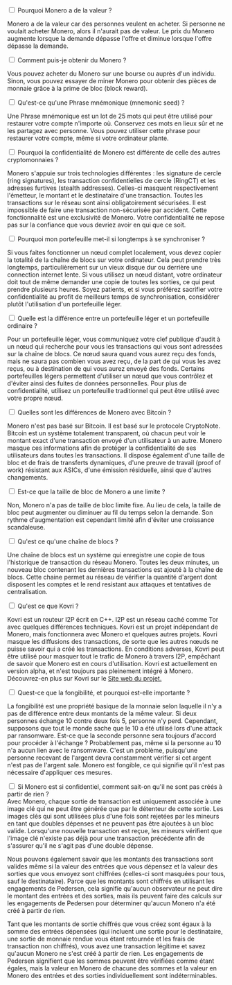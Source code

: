 <div class="tab">
    <input id="tab-one" type="checkbox" name="tabs" class="accordion">
    <label for="tab-one" class="accordion">Pourquoi Monero a de la valeur ?</label>

<div class="tab-content" markdown="1">

Monero a de la valeur car des personnes veulent en acheter. Si personne ne voulait acheter Monero, alors il n'aurait pas de valeur. Le prix du Monero augmente lorsque la demande dépasse l'offre et diminue lorsque l'offre dépasse la demande.

</div>

</div>

<div class="tab">
    <input id="tab-two" type="checkbox" name="tabs" class="accordion">
    <label for="tab-two" class="accordion">Comment puis-je obtenir du Monero ?</label>

<div class="tab-content" markdown="1">

Vous pouvez acheter du Monero sur une bourse ou auprès d'un individu. Sinon, vous pouvez essayer de miner Monero pour obtenir des pièces de monnaie grâce à la prime de bloc (block reward).
</div>

</div>

<div class="tab">
    <input id="tab-three" type="checkbox" name="tabs" class="accordion">
    <label for="tab-three" class="accordion">Qu'est-ce qu'une Phrase mnémonique (mnemonic seed) ?</label>

<div class="tab-content" markdown="1">

Une Phrase mnémonique est un lot de 25 mots qui peut être utilisé pour restaurer votre compte n'importe où. Conservez ces mots en lieux sûr et ne les partagez avec personne. Vous pouvez utiliser cette phrase pour restaurer votre compte, même si votre ordinateur plante.
</div>

</div>

<div class="tab">
    <input id="tab-four" type="checkbox" name="tabs" class="accordion">
    <label for="tab-four" class="accordion">Pourquoi la confidentialité de Monero est différente de celle des autres cryptomonnaies ?</label>

<div class="tab-content" markdown="1">

Monero s'appuie sur trois technologies différentes : les signature de cercle (ring signatures), les transaction confidentielles de cercle (RingCT) et les adresses furtives (stealth addresses). Celles-ci masquent respectivement l'émetteur, le montant et le destinataire d'une transaction. Toutes les transactions sur le réseau sont ainsi obligatoirement sécurisées. Il est impossible de faire une transaction non-sécurisée par accident. Cette fonctionnalité est une exclusivité de Monero. Votre confidentialité ne repose pas sur la confiance que vous devriez avoir en qui que ce soit.
</div>

</div>

<div class="tab">
    <input id="tab-five" type="checkbox" name="tabs" class="accordion">
    <label for="tab-five" class="accordion">Pourquoi mon portefeuille met-il si longtemps à se synchroniser ?</label>

<div class="tab-content" markdown="1">

Si vous faites fonctionner un nœud complet localement, vous devez copier la totalité de la chaîne de blocs sur votre ordinateur. Cela peut prendre très longtemps, particulièrement sur un vieux disque dur ou derrière une connection internet lente. Si vous utilisez un nœud distant, votre ordinateur doit tout de même demander une copie de toutes les sorties, ce qui peut prendre plusieurs heures. Soyez patients, et si vous préférez sacrifier votre confidentialité au profit de meilleurs temps de synchronisation, considérer plutôt l'utilisation d'un portefeuille léger.
</div>

</div>

<div class="tab">
    <input id="tab-six" type="checkbox" name="tabs" class="accordion">
    <label for="tab-six" class="accordion">Quelle est la différence entre un portefeuille léger et un portefeuille ordinaire ?</label>

<div class="tab-content" markdown="1">

Pour un portefeuille léger, vous communiquez votre clef publique d'audit à un nœud qui recherche pour vous les transactions qui vous sont adressées sur la chaîne de blocs. Ce nœud saura quand vous aurez reçu des fonds, mais ne saura pas combien vous avez reçu, de la part de qui vous les avez reçus, ou à destination de qui vous aurez envoyé des fonds. Certains portefeuilles légers permettent d'utiliser un nœud que vous contrôlez et d'éviter ainsi des fuites de données personnelles. Pour plus de confidentialité, utilisez un portefeuille traditionnel qui peut être utilisé avec votre propre nœud.
</div>

</div>

<div class="tab">
    <input id="tab-seven" type="checkbox" name="tabs" class="accordion">
    <label for="tab-seven" class="accordion">Quelles sont les différences de Monero avec Bitcoin ?</label>

<div class="tab-content" markdown="1">

Monero n'est pas basé sur Bitcoin. Il est basé sur le protocole CryptoNote. Bitcoin est un système totalement transparent, où chacun peut voir le montant exact d'une transaction envoyé d'un utilisateur à un autre. Monero masque ces informations afin de protéger la confidentialité de ses utilisateurs dans toutes les transactions. Il dispose également d'une taille de bloc et de frais de transferts dynamiques, d'une preuve de travail (proof of work) résistant aux ASICs, d'une émission résiduelle, ainsi que d'autres changements.
</div>

</div>

<div class="tab">
    <input id="tab-eight" type="checkbox" name="tabs" class="accordion">
    <label for="tab-eight" class="accordion">Est-ce que la taille de bloc de Monero a une limite ?</label>

<div class="tab-content" markdown="1">

Non, Monero n'a pas de taille de bloc limite fixe. Au lieu de cela, la taille de bloc peut augmenter ou diminuer au fil du temps selon la demande. Son rythme d'augmentation est cependant limité afin d'éviter une croissance scandaleuse.
</div>

</div>

<div class="tab">
    <input id="tab-nine" type="checkbox" name="tabs" class="accordion">
    <label for="tab-nine" class="accordion">Qu'est ce qu'une chaîne de blocs ?</label>

<div class="tab-content" markdown="1">

Une chaîne de blocs est un système qui enregistre une copie de tous l'historique de transaction du réseau Monero. Toutes les deux minutes, un nouveau bloc contenant les dernières transactions est ajouté à la chaîne de blocs. Cette chaine permet au réseau de vérifier la quantité d'argent dont disposent les comptes et le rend resistant aux attaques et tentatives de centralisation.
</div>

</div>

<div class="tab">
    <input id="tab-ten" type="checkbox" name="tabs" class="accordion">
    <label for="tab-ten" class="accordion">Qu'est ce que Kovri ?</label>

<div class="tab-content" markdown="1">

Kovri est un routeur I2P écrit en C++. I2P est un réseau caché comme Tor avec quelques différences techniques. Kovri est un projet indépendant de Monero, mais fonctionnera avec Monero et quelques autres projets. Kovri masque les diffusions des transactions, de sorte que les autres nœuds ne puisse savoir qui a créé les transactions. En conditions adverses, Kovri peut être utilisé pour masquer tout le trafic de Monero à travers I2P, empêchant de savoir que Monero est en cours d'utilisation. Kovri est actuellement en version alpha, et n'est toujours pas pleinement intégré à Monero. Découvrez-en plus sur Kovri sur le [Site web du projet.](https://getkovri.org)
</div>

</div>

<div class="tab">
    <input id="tab-eleven" type="checkbox" name="tabs" class="accordion">
    <label for="tab-eleven" class="accordion">Quest-ce que la fongibilité, et pourquoi est-elle importante ?</label>

<div class="tab-content" markdown="1">

La fongibilité est une propriété basique de la monnaie selon laquelle il n'y a pas de différence entre deux montants de la même valeur. Si deux personnes échange 10 contre deux fois 5, personne n'y perd. Cependant, supposons que tout le monde sache que le 10 a été utilisé lors d'une attack par ransomware. Est-ce que la seconde personne sera toujours d'accord pour procéder à l'échange ? Probablement pas, même si la personne au 10 n'a aucun lien avec le ransomware. C'est un problème, puisqu'une personne recevant de l'argent devra constamment vérifier si cet argent n'est pas de l'argent sale. Monero est fongible, ce qui signifie qu'il n'est pas nécessaire d'appliquer ces mesures.
</div>

</div>

<div class="tab">
    <input id="tab-twelve" type="checkbox" name="tabs" class="accordion">
    <label for="tab-twelve" class="accordion">Si Monero est si confidentiel, comment sait-on qu'il ne sont pas créés à partir de rien ?</label>

<div class="tab-content" markdown="1">
Avec Monero, chaque sortie de transaction est uniquement associée à une image clé qui ne peut être générée que par le détenteur de cette sortie. Les images clés qui sont utilisées plus d'une fois sont rejetées par les mineurs en tant que doubles dépenses et ne peuvent pas être ajoutées à un bloc valide. Lorsqu'une nouvelle transaction est reçue, les mineurs vérifient que l'image clé n'existe pas déjà pour une transaction précédente afin de s'assurer qu'il ne s'agit pas d'une double dépense.

Nous pouvons également savoir que les montants des transactions sont valides même si la valeur des entrées que vous dépensez et la valeur des sorties que vous envoyez sont chiffrées (celles-ci sont masquées pour tous, sauf le destinataire). Parce que les montants sont chiffrés en utilisant les engagements de Pedersen, cela signifie qu'aucun observateur ne peut dire le montant des entrées et des sorties, mais ils peuvent faire des calculs sur les engagements de Pedersen pour déterminer qu'aucun Monero n'a été créé à partir de rien.

Tant que les montants de sortie chiffrés que vous créez sont égaux à la somme des entrées dépensées (qui incluent une sortie pour le destinataire, une sortie de monnaie rendue vous étant retournée et les frais de transaction non chiffrés), vous avez une transaction légitime et savez qu'aucun Monero ne s'est créé à partir de rien. Les engagements de Pedersen signifient que les sommes peuvent être vérifiées comme étant égales, mais la valeur en Monero de chacune des sommes et la valeur en Monero des entrées et des sorties individuellement sont indéterminables.
</div>

</div>
